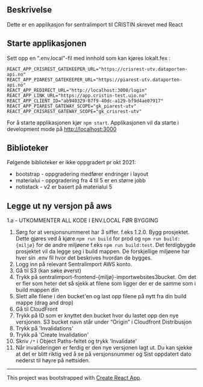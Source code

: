 
## Beskrivelse

Dette er en applikasjon for sentralimport til CRISTIN skrevet med React


## Starte applikasjonen

Sett opp en ".env.local"-fil med innhold som kan kjøres lokalt.fex :

    REACT_APP_CRISREST_GATEKEEPER_URL="https://crisrest-utv.dataporten-api.no"
    REACT_APP_PIAREST_GATEKEEPER_URL="https://piarest-utv.dataporten-api.no"
    REACT_APP_REDIRECT_URL="http://localhost:3000/login"
    REACT_APP_LINK_URL="https://app.cristin-test.uio.no"
    REACT_APP_CLIENT_ID="ab940329-87f9-40dc-a129-bf9d4ae07917"
    REACT_APP_PIAREST_GATEWAY_SCOPE="gk_piarest-utv"
    REACT_APP_CRISREST_GATEWAY_SCOPE="gk_crisrest-utv"

For å starte applikasjonen kjør `npm start`. Applikasjonen vil da starte i development mode på [http://localhost:3000](http://localhost:3000)

## Biblioteker

Følgende biblioteker er ikke oppgradert pr okt 2021:

* bootstrap - oppgradering medfører endringer i layout
* materialui - oppgradering fra 4 til 5 er en større jobb
* notistack - v2  er basert på materialui 5

## Legge ut ny versjon på aws
1.a - UTKOMMENTER ALL KODE I ENV.LOCAL FØR BYGGING
1. Sørg for at versjonsnummeret har 3 siffer. f.eks 1.2.0. Bygg prosjektet. Dette gjøres ved å kjøre `npm run build` for prod og `npm run build:{miljø}` for de andre miljøene f.eks `npm run build:test`. Det ferdigbygde prosjektet vil da legge seg i build mappen. De forskjellige miljøene har hver sin .env fil hvor det beskrives hvordan de bygges.
2. Logg inn på relevant Sentralimport AWS konto.
3. Gå til S3 (kan søke øverst)
4. Trykk på sentralimport-frontend-{miljø}-importwebsites3bucket. Om det er fler som heter det så sjekk at filene som ligger der er de samme som i build mappen din
5. Slett alle filene i den bucket'en og last opp filene på nytt fra din build mappe (drag and drop)
7. Gå til CloudFront
8. Trykk på ID som er knyttet den bucket hvor du lastet opp den nye versjonen. S3 bucket navn står under “Origin” i Cloudfront Distribusjon
9. Trykk på 'Invalidations'
10. Trykk på 'Create Invalidation'
11. Skriv `/*` i Object Paths-feltet og trykk 'Invalidate'
12. Når invalideringen er ferdig er den nye versjonen lagt ut. Du kan sjekke at det er blitt riktig ved å se på versjonsnummer og Sist oppdatert dato nederst til høyre på nettsiden.

---
This project was bootstrapped with [Create React App](https://github.com/facebook/create-react-app).
